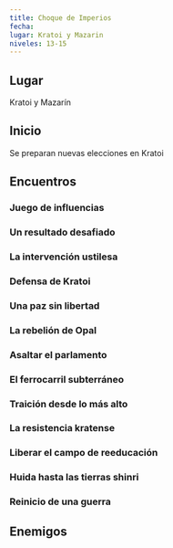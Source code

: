 ```yaml
---
title: Choque de Imperios
fecha: 
lugar: Kratoi y Mazarin
niveles: 13-15
---
```


## Lugar

Kratoi y Mazarín

## Inicio

Se preparan nuevas elecciones en Kratoi

## Encuentros

### Juego de influencias

### Un resultado desafiado

### La intervención ustilesa

### Defensa de Kratoi

### Una paz sin libertad

### La rebelión de Opal

### Asaltar el parlamento

### El ferrocarril subterráneo

### Traición desde lo más alto

### La resistencia kratense

### Liberar el campo de reeducación

### Huida hasta las tierras shinri

### Reinicio de una guerra

## Enemigos

